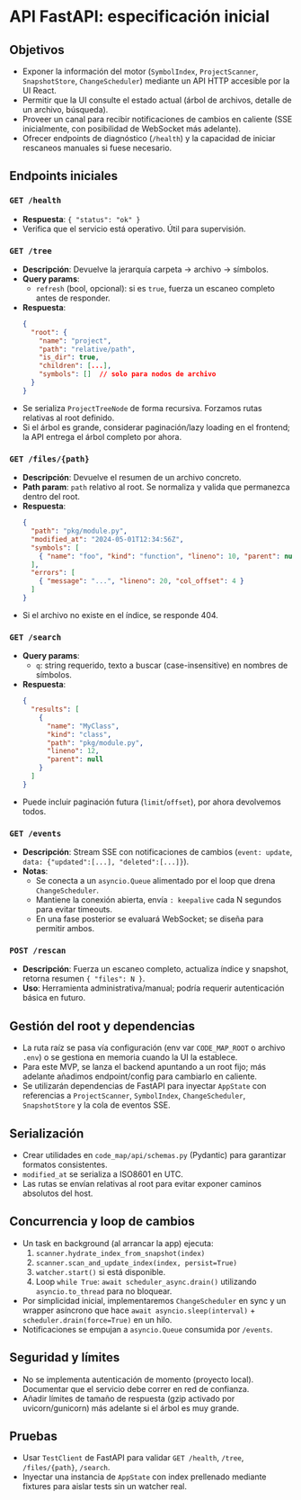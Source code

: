 # API FastAPI: especificación inicial

## Objetivos
- Exponer la información del motor (`SymbolIndex`, `ProjectScanner`, `SnapshotStore`, `ChangeScheduler`) mediante un API HTTP accesible por la UI React.
- Permitir que la UI consulte el estado actual (árbol de archivos, detalle de un archivo, búsqueda).
- Proveer un canal para recibir notificaciones de cambios en caliente (SSE inicialmente, con posibilidad de WebSocket más adelante).
- Ofrecer endpoints de diagnóstico (`/health`) y la capacidad de iniciar rescaneos manuales si fuese necesario.

## Endpoints iniciales

### `GET /health`
- **Respuesta**: `{ "status": "ok" }`
- Verifica que el servicio está operativo. Útil para supervisión.

### `GET /tree`
- **Descripción**: Devuelve la jerarquía carpeta → archivo → símbolos.
- **Query params**:
  - `refresh` (bool, opcional): si es `true`, fuerza un escaneo completo antes de responder.
- **Respuesta**:
  ```json
  {
    "root": {
      "name": "project",
      "path": "relative/path",
      "is_dir": true,
      "children": [...],
      "symbols": []  // solo para nodos de archivo
    }
  }
  ```
- Se serializa `ProjectTreeNode` de forma recursiva. Forzamos rutas relativas al root definido.
- Si el árbol es grande, considerar paginación/lazy loading en el frontend; la API entrega el árbol completo por ahora.

### `GET /files/{path}`
- **Descripción**: Devuelve el resumen de un archivo concreto.
- **Path param**: `path` relativo al root. Se normaliza y valida que permanezca dentro del root.
- **Respuesta**:
  ```json
  {
    "path": "pkg/module.py",
    "modified_at": "2024-05-01T12:34:56Z",
    "symbols": [
      { "name": "foo", "kind": "function", "lineno": 10, "parent": null }
    ],
    "errors": [
      { "message": "...", "lineno": 20, "col_offset": 4 }
    ]
  }
  ```
- Si el archivo no existe en el índice, se responde 404.

### `GET /search`
- **Query params**:
  - `q`: string requerido, texto a buscar (case-insensitive) en nombres de símbolos.
- **Respuesta**:
  ```json
  {
    "results": [
      {
        "name": "MyClass",
        "kind": "class",
        "path": "pkg/module.py",
        "lineno": 12,
        "parent": null
      }
    ]
  }
  ```
- Puede incluir paginación futura (`limit`/`offset`), por ahora devolvemos todos.

### `GET /events`
- **Descripción**: Stream SSE con notificaciones de cambios (`event: update`, `data: {"updated":[...], "deleted":[...]}`).
- **Notas**:
  - Se conecta a un `asyncio.Queue` alimentado por el loop que drena `ChangeScheduler`.
  - Mantiene la conexión abierta, envía `: keepalive` cada N segundos para evitar timeouts.
  - En una fase posterior se evaluará WebSocket; se diseña para permitir ambos.

### `POST /rescan`
- **Descripción**: Fuerza un escaneo completo, actualiza índice y snapshot, retorna resumen `{ "files": N }`.
- **Uso**: Herramienta administrativa/manual; podría requerir autenticación básica en futuro.

## Gestión del root y dependencias
- La ruta raíz se pasa vía configuración (env var `CODE_MAP_ROOT` o archivo `.env`) o se gestiona en memoria cuando la UI la establece.
- Para este MVP, se lanza el backend apuntando a un root fijo; más adelante añadimos endpoint/config para cambiarlo en caliente.
- Se utilizarán dependencias de FastAPI para inyectar `AppState` con referencias a `ProjectScanner`, `SymbolIndex`, `ChangeScheduler`, `SnapshotStore` y la cola de eventos SSE.

## Serialización
- Crear utilidades en `code_map/api/schemas.py` (Pydantic) para garantizar formatos consistentes.
- `modified_at` se serializa a ISO8601 en UTC.
- Las rutas se envían relativas al root para evitar exponer caminos absolutos del host.

## Concurrencia y loop de cambios
- Un task en background (al arrancar la app) ejecuta:
  1. `scanner.hydrate_index_from_snapshot(index)`
  2. `scanner.scan_and_update_index(index, persist=True)`
  3. `watcher.start()` si está disponible.
  4. Loop `while True`: `await scheduler_async.drain()` utilizando `asyncio.to_thread` para no bloquear.
- Por simplicidad inicial, implementaremos `ChangeScheduler` en sync y un wrapper asíncrono que hace `await asyncio.sleep(interval)` + `scheduler.drain(force=True)` en un hilo.
- Notificaciones se empujan a `asyncio.Queue` consumida por `/events`.

## Seguridad y límites
- No se implementa autenticación de momento (proyecto local). Documentar que el servicio debe correr en red de confianza.
- Añadir límites de tamaño de respuesta (gzip activado por uvicorn/gunicorn) más adelante si el árbol es muy grande.

## Pruebas
- Usar `TestClient` de FastAPI para validar `GET /health`, `/tree`, `/files/{path}`, `/search`.
- Inyectar una instancia de `AppState` con index prellenado mediante fixtures para aislar tests sin un watcher real.
